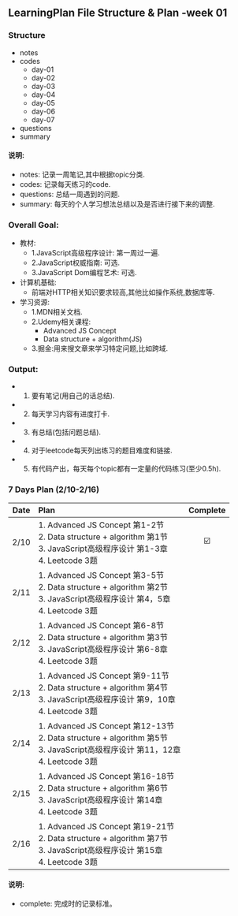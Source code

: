 ## LearningPlan File Structure & Plan -week 01

### Structure  
- notes  
- codes  
  - day-01  
  - day-02
  - day-03
  - day-04
  - day-05
  - day-06
  - day-07
- questions
- summary



#### 说明:  
- notes: 记录一周笔记,其中根据topic分类.
- codes: 记录每天练习的code.
- questions: 总结一周遇到的问题.
- summary: 每天的个人学习想法总结以及是否进行接下来的调整.

### Overall Goal:
- 教材:
  - 1.JavaScript高级程序设计: 第一周过一遍.
  - 2.JavaScript权威指南: 可选.
  - 3.JavaScript Dom编程艺术: 可选.
- 计算机基础:
  - 前端对HTTP相关知识要求较高,其他比如操作系统,数据库等.
- 学习资源:
  - 1.MDN相关文档.
  - 2.Udemy相关课程:
    - Advanced JS Concept
    - Data structure + algorithm(JS)
  - 3.掘金:用来搜文章来学习特定问题,比如跨域.

### Output:

- 1.	要有笔记(用自己的话总结).
- 2.	每天学习内容有进度打卡.
- 3.	有总结(包括问题总结).
- 4.  对于leetcode每天列出练习的题目难度和链接.
- 5.  有代码产出，每天每个topic都有一定量的代码练习(至少0.5h).



### 7 Days Plan (2/10-2/16)
Date | Plan | Complete 
:-: | :- | :-: 
2/10 | 1.	Advanced JS Concept  第1-2节<br>2.	Data structure + algorithm 第1节<br>3.	JavaScript高级程序设计 第1-3章<br>4.	Leetcode 3题 |  ☑️
2/11 | 1.	Advanced JS Concept  第3-5节<br>2.	Data structure + algorithm 第2节<br>3.	JavaScript高级程序设计 第4，5章<br>4.	Leetcode 3题 |  
2/12 | 1.	Advanced JS Concept  第6-8节<br>2.	Data structure + algorithm 第3节<br>3.	JavaScript高级程序设计 第6-8章<br>4.	Leetcode 3题 | 
2/13 | 1.	Advanced JS Concept  第9-11节<br>2.	Data structure + algorithm 第4节<br>3.	JavaScript高级程序设计 第9，10章<br>4.	Leetcode 3题 | 
2/14 | 1.	Advanced JS Concept  第12-13节<br>2.	Data structure + algorithm 第5节<br>3.	JavaScript高级程序设计 第11，12章<br>4.	Leetcode 3题 | 
2/15 | 1.	Advanced JS Concept  第16-18节<br>2.	Data structure + algorithm 第6节<br>3.	JavaScript高级程序设计 第14章<br>4.	Leetcode 3题 |
2/16 | 1.	Advanced JS Concept  第19-21节<br>2.	Data structure + algorithm 第7节<br>3.	JavaScript高级程序设计 第15章<br>4.	Leetcode 3题 |  

#### 说明:  
- complete: 完成时的记录标准。